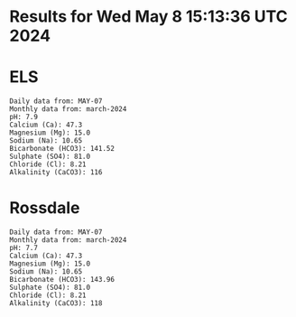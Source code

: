 # Results for Wed May  8 15:13:36 UTC 2024
# ELS
```
Daily data from: MAY-07
Monthly data from: march-2024
pH: 7.9
Calcium (Ca): 47.3
Magnesium (Mg): 15.0
Sodium (Na): 10.65
Bicarbonate (HCO3): 141.52
Sulphate (SO4): 81.0
Chloride (Cl): 8.21
Alkalinity (CaCO3): 116
```
# Rossdale
```
Daily data from: MAY-07
Monthly data from: march-2024
pH: 7.7
Calcium (Ca): 47.3
Magnesium (Mg): 15.0
Sodium (Na): 10.65
Bicarbonate (HCO3): 143.96
Sulphate (SO4): 81.0
Chloride (Cl): 8.21
Alkalinity (CaCO3): 118
```
